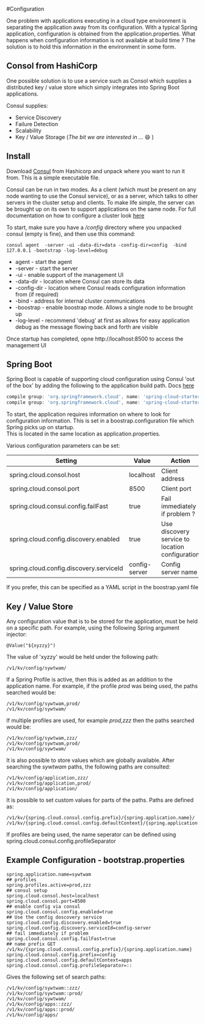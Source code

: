 #Configuration

One problem with applications executing in a cloud type environment is separating the application away from its configuration.  With a typical Spring application, configuration is 
obtained from the application.properties.  What happens when configuration information is not available at build time ? The solution is to hold this information in the 
environment in some form.


## Consol from HashiCorp

One possible solution is to use a service such as Consol which supplies a distributed key / value store which simply integrates into Spring Boot applications.

Consul supplies:

- Service Discovery
- Failure Detection
- Scalability 
- Key / Value Storage (*The bit we are interested in ...* :smile: )

## Install

Download [Consul](https://www.consul.io/) from Hashicorp and unpack where you want to run it from.  This is a simple executable file.

Consul can be run in two modes. As a client (which must be present on any node wanting to use the Consul service), or as a server, which talks to other servers in the
cluster setup and clients.  To make life simple, the server can be brought up on its own to support applications on the same node.  For full 
documentation on how to configure a cluster look [here](https://www.consul.io/intro/getting-started/install.html)

To start, make sure you have a */config* directory where you unpacked consul (empty is fine), and then use this command:
```
consul agent  -server -ui -data-dir=data -config-dir=config  -bind 127.0.0.1 -bootstrap -log-level=debug
```
- agent - start the agent
- -server - start the server
- -ui - enable support of the management UI
- -data-dir - location where Consul can store its data
- -config-dir - location where Consul reads configuration information from (if required)
- -bind - address for internal cluster communications
- -boostrap - enable boostrap mode. Allows a single node to be brought up
- -log-level - recommend 'debug' at first as allows for easy application debug as the message flowing back and forth are visible

Once startup has completed, opne http://localhost:8500 to access the management UI

## Spring Boot

Spring Boot is capable of supporting cloud configuration using Consul 'out of the box' by adding the following to the application build path. Docs [here](https://cloud.spring.io/spring-cloud-consul/)

```gradle
compile group: 'org.springframework.cloud', name: 'spring-cloud-starter', version: '1.1.7.RELEASE'
compile group: 'org.springframework.cloud', name: 'spring-cloud-starter-consul-all', version: '1.1.2.RELEASE'
```

To start, the application requires information on where to look for configuration information.  This is set in a boostrap.configuration file which Spring picks up on startup.  
This is located in the same location as application.properties.

Various configuration parameters can be set:

| Setting                                | Value          | Action                                              |
|-----------------------------------------|---------------|-----------------------------------------------------|
| spring.cloud.consol.host                | localhost     | Client address                                      | 
| spring.cloud.consol.port                | 8500          | Client port                                         |     
| spring.cloud.consul.config.failFast     | true          | Fail immediately if problem ?                       |   
| spring.cloud.config.discovery.enabled   | true          | Use discovery service to location configuration     |     
| spring.cloud.config.discovery.serviceId | config-server | Config server name                                  |     

If you prefer, this can be specified as a YAML script in the boostrap.yaml file


## Key / Value Store

Any configuration value that is to be stored for the application, must be held on a specific path.  For example, using the following Spring argument injector:

```
@Value("${xyzzy}")
```

The value of 'xyzzy' would be held under the following path:

```
/v1/kv/config/sywtwam/
```
If a Spring Profile is active, then this is added as an addition to the application name.  For example, if the profile *prod* was being used, the paths searched would be:


```
/v1/kv/config/sywtwam,prod/
/v1/kv/config/sywtwam/
```
If multiple profiles are used, for example *prod,zzz* then the paths searched would be:

```
/v1/kv/config/sywtwam,zzz/
/v1/kv/config/sywtwam,prod/
/v1/kv/config/sywtwam/
```
It is also possible to store values which are globally available. After searching the *sywtwam* paths, the following paths are consulted:

```
/v1/kv/config/application,zzz/
/v1/kv/config/application,prod/
/v1/kv/config/application/
```
It is possible to set custom values for parts of the paths. Paths are defined as:

```
/v1/kv/{spring.cloud.consul.config.prefix}/{spring.application.name}/
/v1/kv/{spring.cloud.consul.config.defaultContext}/{spring.application.name}/

```
If profiles are being used, the name seperator can be defined using spring.cloud.consul.config.profileSeparator

## Example Configuration - bootstrap.properties

```
spring.application.name=sywtwam
## profiles
spring.profiles.active=prod,zzz
## consul setup
spring.cloud.consol.host=localhost
spring.cloud.consol.port=8500
## enable config via consul
spring.cloud.consul.config.enabled=true
## Use the config doscovery service
spring.cloud.config.discovery.enabled=true
spring.cloud.config.discovery.serviceId=config-server
## fail immediately if problem
spring.cloud.consul.config.failFast=true
## name prefix GET /v1/kv/{spring.cloud.consul.config.prefix}/{spring.application.name}
spring.cloud.consul.config.prefix=config
spring.cloud.consul.config.defaultContext=apps
spring.cloud.consul.config.profileSeparator=::
```
Gives the following set of search paths:
```
/v1/kv/config/sywtwam::zzz/
/v1/kv/config/sywtwam::prod/
/v1/kv/config/sywtwam/
/v1/kv/config/apps::zzz/
/v1/kv/config/apps::prod/
/v1/kv/config/apps/
```

